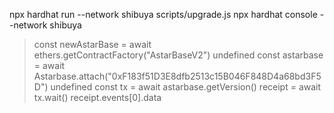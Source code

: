 npx hardhat run --network shibuya scripts/upgrade.js
npx hardhat console --network shibuya
> const newAstarBase = await ethers.getContractFactory("AstarBaseV2")
undefined
> const astarbase = await Astarbase.attach("0xF183f51D3E8dfb2513c15B046F848D4a68bd3F5D")
undefined
> const tx = await astarbase.getVersion()
> receipt = await tx.wait()
> receipt.events[0].data
